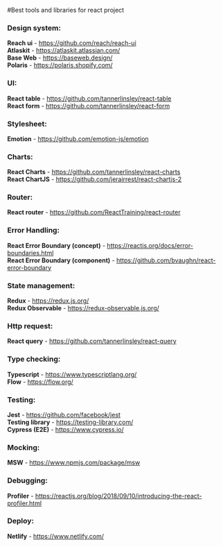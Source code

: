 #Best tools and libraries for react project

### Design system:
**Reach ui** - https://github.com/reach/reach-ui <br>
**Atlaskit** - https://atlaskit.atlassian.com/ <br>
**Base Web** - https://baseweb.design/ <br>
**Polaris** - https://polaris.shopify.com/ <br>

### UI:
**React table** - https://github.com/tannerlinsley/react-table <br>
**React form** - https://github.com/tannerlinsley/react-form <br>

### Stylesheet:
**Emotion** - https://github.com/emotion-js/emotion<br> 

### Charts:
**React Charts** - https://github.com/tannerlinsley/react-charts <br> 
**React ChartJS** - https://github.com/jerairrest/react-chartjs-2 <br>

### Router:
**React router** - https://github.com/ReactTraining/react-router

### Error Handling:
**React Error Boundary (concept)** - https://reactjs.org/docs/error-boundaries.html<br>
**React Error Boundary (component)** - https://github.com/bvaughn/react-error-boundary

### State management: 
**Redux** - https://redux.js.org/ <br>
**Redux Observable** - https://redux-observable.js.org/ <br>

### Http request:
**React query** - https://github.com/tannerlinsley/react-query

### Type checking:
**Typescript** - https://www.typescriptlang.org/ <br>
**Flow** - https://flow.org/

### Testing:
**Jest** - https://github.com/facebook/jest<br>
**Testing library** - https://testing-library.com/<br>
**Cypress (E2E)** - https://www.cypress.io/<br>

### Mocking:
**MSW** - https://www.npmjs.com/package/msw

### Debugging: 
**Profiler** - https://reactjs.org/blog/2018/09/10/introducing-the-react-profiler.html
 
### Deploy:
**Netlify** - https://www.netlify.com/
